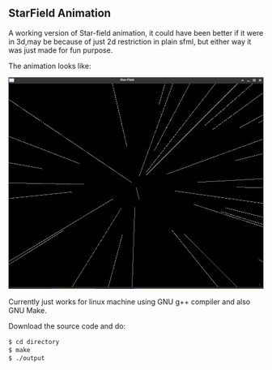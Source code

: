## StarField Animation

A working version of Star-field animation, it could have been better if it were in 3d,may be because of just 2d restriction in plain sfml, but either way it was just made for fun purpose. 

The animation looks like:

![](./Images/animation.png)

Currently just works for linux machine using GNU g++ compiler and also GNU Make.

Download the source code and do:
```
$ cd directory
$ make
$ ./output
```